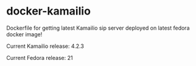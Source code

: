 # docker-kamailio
Dockerfile for getting latest Kamailio sip server deployed on latest fedora docker image!

Current Kamailio release: 4.2.3

Current Fedora release: 21
